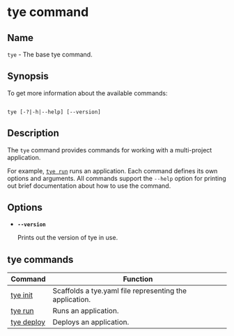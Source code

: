 # tye command

## Name

`tye` - The base tye command.

## Synopsis

To get more information about the available commands:

```text

tye [-?|-h|--help] [--version]
```

## Description

The `tye` command provides commands for working with a multi-project application.

For example, [`tye run`](tye-run.md) runs an application. Each command defines its own options and arguments. All commands support the `--help` option for printing out brief documentation about how to use the command.

## Options

- **`--version`**

  Prints out the version of tye in use.

## tye commands

| Command                                       | Function                                                            |
| --------------------------------------------- | ------------------------------------------------------------------- |
| [tye init](tye-init.md) | Scaffolds a tye.yaml file representing the application.                          |
| [tye run](tye-run.md)               | Runs an application.                                     |
| [tye deploy](tye-deploy.md)               | Deploys an application.                                             |
